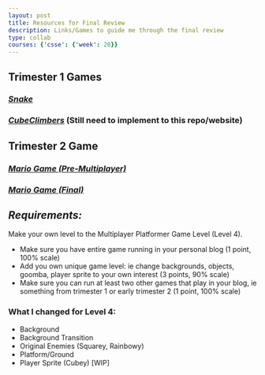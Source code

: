 ```yaml
---
layout: post
title: Resources for Final Review
description: Links/Games to guide me through the final review
type: collab
courses: {'csse': {'week': 20}}
---
```


## Trimester 1 Games

### <a href="https://matthewborabo.github.io/student2.0//2023/08/31/Snake.html">*Snake*</a>

### <a href="https://gavincopley.github.io/sharedGame/home">*CubeClimbers*</a> (Still need to implement to this repo/website)

## Trimester 2 Game

### <a href="https://matthewborabo.github.io/student2.0//2023/11/27/CSSE-oop-game-levels.html">*Mario Game (Pre-Multiplayer)*</a>

### <a href="https://matthewborabo.github.io/student2.0/navigation/game">*Mario Game (Final)*</a>

## *Requirements:*

Make your own level to the Multiplayer Platformer Game Level (Level 4).
<br>
- Make sure you have entire game running in your personal blog (1 point, 100% scale)
- Add you own unique game level: ie change backgrounds, objects, goomba, player sprite to your own interest (3 points, 90% scale)
- Make sure you can run at least two other games that play in your blog, ie something from trimester 1 or early trimester 2 (1 point, 100% scale)

### What I changed for Level 4:
- Background
- Background Transition
- Original Enemies (Squarey, Rainbowy)
- Platform/Ground
- Player Sprite (Cubey) [WIP]

<!-- from https://github.com/utterance/utterances -->
<script src="https://utteranc.es/client.js"
        repo="{{ site.github_username }}/{{ site.github_repo | default: site.baseurl | remove: "/" }}"
        issue-term="title"
        label="blogpost-comment"
        theme="github-light"
        crossorigin="anonymous"
        async>
</script>